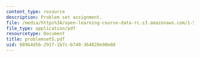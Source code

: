 ```yaml
---
content_type: resource
description: Problem set assignment.
file: /media/https%3A/open-learning-course-data-rc.s3.amazonaws.com/1-571-structural-analysis-and-control-spring-2004/889b4d5b291f1b7cb749364828e90e0d_problemset5.pdf
file_type: application/pdf
resourcetype: Document
title: problemset5.pdf
uid: 889b4d5b-291f-1b7c-b749-364828e90e0d
---
```

